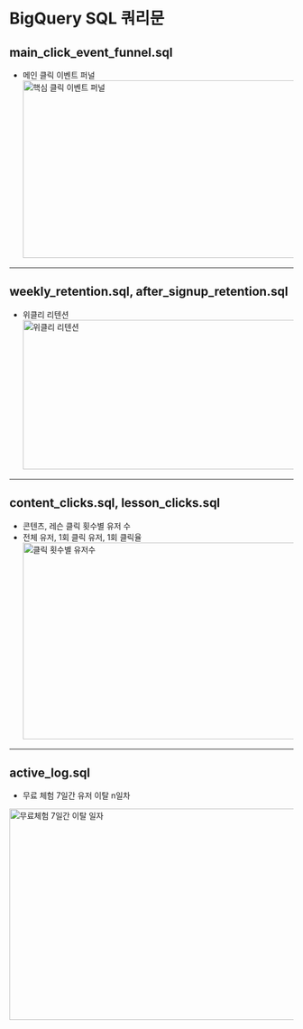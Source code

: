 # BigQuery SQL 쿼리문

## main_click_event_funnel.sql
- 메인 클릭 이벤트 퍼널
  <img width="1035" height="315" alt="핵심 클릭 이벤트 퍼널" src="https://github.com/user-attachments/assets/a990ceb0-cde4-436f-8670-94cb2338f32f" />
  
---

## weekly_retention.sql, after_signup_retention.sql
- 위클리 리텐션
  <img width="892" height="265" alt="위클리 리텐션" src="https://github.com/user-attachments/assets/3f3c11fd-7452-4640-9165-f6a16b46f602" />

---

## content_clicks.sql, lesson_clicks.sql
- 콘텐츠, 레슨 클릭 횟수별 유저 수
- 전체 유저, 1회 클릭 유저, 1회 클릭율
  <img width="754" height="349" alt="클릭 횟수별 유저수" src="https://github.com/user-attachments/assets/87a56b99-3f2e-4b2e-ae71-ffff3f980247" />

---

## active_log.sql
- 무료 체험 7일간 유저 이탈 n일차
<img width="605" height="375" alt="무료체험 7일간 이탈 일자" src="https://github.com/user-attachments/assets/5663357a-d1b3-4ce3-95bd-62027af7ab3a" />
  
